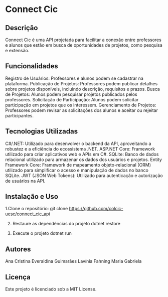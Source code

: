 # Connect Cic

## Descrição
Connect Cic é uma API projetada para facilitar a conexão entre professores e alunos que estão em busca de oportunidades de projetos, como pesquisa e extensão. 

## Funcionalidades

Registro de Usuários: Professores e alunos podem se cadastrar na plataforma.
Publicação de Projetos: Professores podem publicar detalhes sobre projetos disponíveis, incluindo descrição, requisitos e prazos.
Busca de Projetos: Alunos podem pesquisar projetos publicados pelos professores.
Solicitação de Participação: Alunos podem solicitar participação em projetos que os interessem.
Gerenciamento de Projetos: Professores podem revisar as solicitações dos alunos e aceitar ou rejeitar participantes.

## Tecnologias Utilizadas

C#/.NET: Utilizado para desenvolver o backend da API, aproveitando a robustez e a eficiência do ecossistema .NET.
ASP.NET Core: Framework utilizado para criar aplicativos web e APIs em C#.
SQLite: Banco de dados relacional utilizado para armazenar os dados dos usuários e projetos. 
Entity Framework Core: Framework de mapeamento objeto-relacional (ORM) utilizado para simplificar o acesso e manipulação de dados no banco SQLite.
JWT (JSON Web Tokens): Utilizado para autenticação e autorização de usuários na API.

## Instalação e Uso
1.Clone o repositório:
 git clone https://github.com/colcic-uesc/connect_cic_api
 
2. Restaure as dependências do projeto
dotnet restore

3. Execute o projeto
dotnet run

## Autores
Ana Cristina
Everaldina Guimarães
Lavínia Fahning
Maria Gabriela

## Licença
Este projeto é licenciado sob a MIT License.
